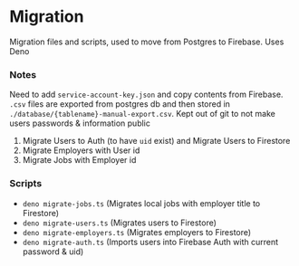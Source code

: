 # Migration

Migration files and scripts, used to move from Postgres to Firebase. Uses Deno

### Notes

Need to add `service-account-key.json` and copy contents from Firebase. `.csv` files are exported from postgres db and then stored in `./database/{tablename}-manual-export.csv`. Kept out of git to not make users passwords & information public

1. Migrate Users to Auth (to have `uid` exist) and Migrate Users to Firestore
2. Migrate Employers with User id
3. Migrate Jobs with Employer id

### Scripts

- `deno migrate-jobs.ts` (Migrates local jobs with employer title to Firestore)
- `deno migrate-users.ts` (Migrates users to Firestore)
- `deno migrate-employers.ts` (Migrates employers to Firestore)
- `deno migrate-auth.ts` (Imports users into Firebase Auth with current password & uid)
